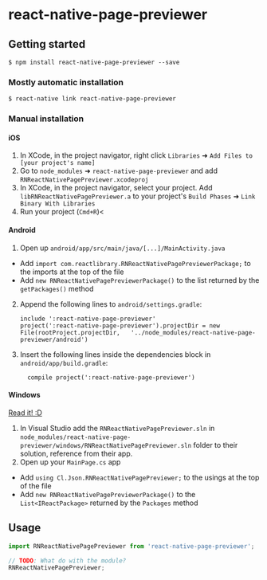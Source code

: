 
# react-native-page-previewer

## Getting started

`$ npm install react-native-page-previewer --save`

### Mostly automatic installation

`$ react-native link react-native-page-previewer`

### Manual installation


#### iOS

1. In XCode, in the project navigator, right click `Libraries` ➜ `Add Files to [your project's name]`
2. Go to `node_modules` ➜ `react-native-page-previewer` and add `RNReactNativePagePreviewer.xcodeproj`
3. In XCode, in the project navigator, select your project. Add `libRNReactNativePagePreviewer.a` to your project's `Build Phases` ➜ `Link Binary With Libraries`
4. Run your project (`Cmd+R`)<

#### Android

1. Open up `android/app/src/main/java/[...]/MainActivity.java`
  - Add `import com.reactlibrary.RNReactNativePagePreviewerPackage;` to the imports at the top of the file
  - Add `new RNReactNativePagePreviewerPackage()` to the list returned by the `getPackages()` method
2. Append the following lines to `android/settings.gradle`:
  	```
  	include ':react-native-page-previewer'
  	project(':react-native-page-previewer').projectDir = new File(rootProject.projectDir, 	'../node_modules/react-native-page-previewer/android')
  	```
3. Insert the following lines inside the dependencies block in `android/app/build.gradle`:
  	```
      compile project(':react-native-page-previewer')
  	```

#### Windows
[Read it! :D](https://github.com/ReactWindows/react-native)

1. In Visual Studio add the `RNReactNativePagePreviewer.sln` in `node_modules/react-native-page-previewer/windows/RNReactNativePagePreviewer.sln` folder to their solution, reference from their app.
2. Open up your `MainPage.cs` app
  - Add `using Cl.Json.RNReactNativePagePreviewer;` to the usings at the top of the file
  - Add `new RNReactNativePagePreviewerPackage()` to the `List<IReactPackage>` returned by the `Packages` method


## Usage
```javascript
import RNReactNativePagePreviewer from 'react-native-page-previewer';

// TODO: What do with the module?
RNReactNativePagePreviewer;
```
